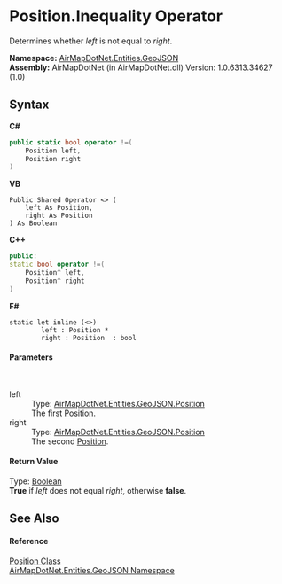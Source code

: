 # Position.Inequality Operator 
 

Determines whether *left* is not equal to *right*.

**Namespace:**&nbsp;<a href="N_AirMapDotNet_Entities_GeoJSON">AirMapDotNet.Entities.GeoJSON</a><br />**Assembly:**&nbsp;AirMapDotNet (in AirMapDotNet.dll) Version: 1.0.6313.34627 (1.0)

## Syntax

**C#**<br />
``` C#
public static bool operator !=(
	Position left,
	Position right
)
```

**VB**<br />
``` VB
Public Shared Operator <> ( 
	left As Position,
	right As Position
) As Boolean
```

**C++**<br />
``` C++
public:
static bool operator !=(
	Position^ left, 
	Position^ right
)
```

**F#**<br />
``` F#
static let inline (<>)
        left : Position * 
        right : Position  : bool
```


#### Parameters
&nbsp;<dl><dt>left</dt><dd>Type: <a href="T_AirMapDotNet_Entities_GeoJSON_Position">AirMapDotNet.Entities.GeoJSON.Position</a><br />The first <a href="T_AirMapDotNet_Entities_GeoJSON_Position">Position</a>.</dd><dt>right</dt><dd>Type: <a href="T_AirMapDotNet_Entities_GeoJSON_Position">AirMapDotNet.Entities.GeoJSON.Position</a><br />The second <a href="T_AirMapDotNet_Entities_GeoJSON_Position">Position</a>.</dd></dl>

#### Return Value
Type: <a href="http://msdn2.microsoft.com/en-us/library/a28wyd50" target="_blank">Boolean</a><br /><b>True</b> if *left* does not equal *right*, otherwise <b>false</b>.

## See Also


#### Reference
<a href="T_AirMapDotNet_Entities_GeoJSON_Position">Position Class</a><br /><a href="N_AirMapDotNet_Entities_GeoJSON">AirMapDotNet.Entities.GeoJSON Namespace</a><br />